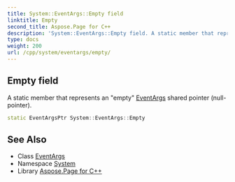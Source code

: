 ```yaml
---
title: System::EventArgs::Empty field
linktitle: Empty
second_title: Aspose.Page for C++
description: 'System::EventArgs::Empty field. A static member that represents an "empty" EventArgs shared pointer (null-pointer) in C++.'
type: docs
weight: 200
url: /cpp/system/eventargs/empty/
---
```

## Empty field


A static member that represents an "empty" [EventArgs](../) shared pointer (null-pointer).

```cpp
static EventArgsPtr System::EventArgs::Empty
```

## See Also

* Class [EventArgs](../)
* Namespace [System](../../)
* Library [Aspose.Page for C++](../../../)
